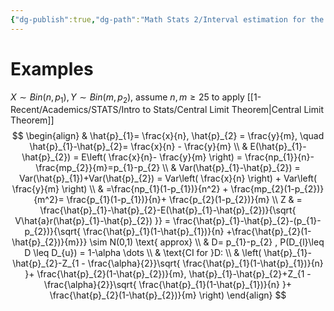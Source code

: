 ```yaml
---
{"dg-publish":true,"dg-path":"Math Stats 2/Interval estimation for the difference between proportions.md","permalink":"/math-stats-2/interval-estimation-for-the-difference-between-proportions/","created":"2025-03-04T19:56:57.900-05:00","updated":"2025-07-07T17:32:42.449-04:00"}
---
```





# Examples
$X\sim Bin(n,p_{1}), Y\sim Bin(m,p_{2}),$ assume $n,m \geq 25$ to apply [[1-Recent/Academics/STATS/Intro to Stats/Central Limit Theorem\|Central Limit Theorem]]
$$
\begin{align}
 & \hat{p}_{1}= \frac{x}{n}, \hat{p}_{2} = \frac{y}{m}, \quad \hat{p}_{1}-\hat{p}_{2}= \frac{x}{n} - \frac{y}{m} \\
 & E(\hat{p}_{1}-\hat{p}_{2}) = E\left(  \frac{x}{n}- \frac{y}{m} \right) = \frac{np_{1}}{n}- \frac{mp_{2}}{m}=p_{1}-p_{2}  \\
 & Var(\hat{p}_{1}-\hat{p}_{2}) = Var(\hat{p}_{1})+Var(\hat{p}_{2}) = Var\left( \frac{x}{n} \right) + Var\left( \frac{y}{m} \right) \\
  &  =\frac{np_{1}(1-p_{1})}{n^2} + \frac{mp_{2}(1-p_{2})}{m^2}= \frac{p_{1}(1-p_{1})}{n}+ \frac{p_{2}(1-p_{2})}{m} \\
Z & = \frac{\hat{p}_{1}-\hat{p}_{2}-E(\hat{p}_{1}-\hat{p}_{2})}{\sqrt{ V\hat{a}r(\hat{p}_{1}-\hat{p}_{2}) }} = \frac{\hat{p}_{1}-\hat{p}_{2}-(p_{1}-p_{2})}{\sqrt{ \frac{\hat{p}_{1}(1-\hat{p}_{1})}{n} +\frac{\hat{p}_{2}(1-\hat{p}_{2})}{m}}} \sim N(0,1) \text{ approx} \\
 & D= p_{1}-p_{2} , P(D_{l}\leq D \leq D_{u}) = 1-\alpha \dots \\
 & \text{CI for }D: \\
 & \left( \hat{p}_{1}-\hat{p}_{2}-Z_{1 - \frac{\alpha}{2}}\sqrt{  \frac{\hat{p}_{1}(1-\hat{p}_{1})}{n} }+ \frac{\hat{p}_{2}(1-\hat{p}_{2})}{m}, \hat{p}_{1}-\hat{p}_{2}+Z_{1 - \frac{\alpha}{2}}\sqrt{  \frac{\hat{p}_{1}(1-\hat{p}_{1})}{n} }+ \frac{\hat{p}_{2}(1-\hat{p}_{2})}{m} \right)
\end{align}
$$
